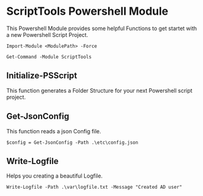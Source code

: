 # ScriptTools Powershell Module
This Powershell Module provides some helpful Functions to get startet with a new Powershell Script Project. 

```
Import-Module <ModulePath> -Force

Get-Command -Module ScriptTools
```
## Initialize-PSScript
This function generates a Folder Structure for your next Powershell script project.

## Get-JsonConfig
This function reads a json Config file.
```
$config = Get-JsonConfig -Path .\etc\config.json
```
## Write-Logfile
Helps you creating a beautiful Logfile.
```
Write-Logfile -Path .\var\logfile.txt -Message "Created AD user"
```
